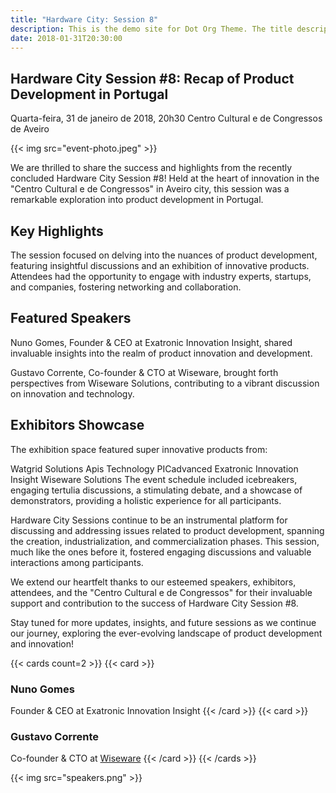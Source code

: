 ```yaml
---
title: "Hardware City: Session 8"
description: This is the demo site for Dot Org Theme. The title description and images front matter is required for meta og content.
date: 2018-01-31T20:30:00
---
```


## Hardware City Session #8: Recap of Product Development in Portugal

Quarta-feira, 31 de janeiro de 2018, 20h30
Centro Cultural e de Congressos de Aveiro

{{< img src="event-photo.jpeg" >}}

We are thrilled to share the success and highlights from the recently concluded Hardware City Session #8! Held at the heart of innovation in the "Centro Cultural e de Congressos" in Aveiro city, this session was a remarkable exploration into product development in Portugal.

## Key Highlights

The session focused on delving into the nuances of product development, featuring insightful discussions and an exhibition of innovative products. Attendees had the opportunity to engage with industry experts, startups, and companies, fostering networking and collaboration.

## Featured Speakers

Nuno Gomes, Founder & CEO at Exatronic Innovation Insight, shared invaluable insights into the realm of product innovation and development.

Gustavo Corrente, Co-founder & CTO at Wiseware, brought forth perspectives from Wiseware Solutions, contributing to a vibrant discussion on innovation and technology.

## Exhibitors Showcase

The exhibition space featured super innovative products from:

Watgrid Solutions
Apis Technology
PICadvanced
Exatronic Innovation Insight
Wiseware Solutions
The event schedule included icebreakers, engaging tertulia discussions, a stimulating debate, and a showcase of demonstrators, providing a holistic experience for all participants.

Hardware City Sessions continue to be an instrumental platform for discussing and addressing issues related to product development, spanning the creation, industrialization, and commercialization phases. This session, much like the ones before it, fostered engaging discussions and valuable interactions among participants.

We extend our heartfelt thanks to our esteemed speakers, exhibitors, attendees, and the "Centro Cultural e de Congressos" for their invaluable support and contribution to the success of Hardware City Session #8.

Stay tuned for more updates, insights, and future sessions as we continue our journey, exploring the ever-evolving landscape of product development and innovation!

{{< cards count=2 >}}
{{< card >}}
### Nuno Gomes
Founder & CEO at Exatronic Innovation Insight
{{< /card >}}
{{< card >}}
### Gustavo Corrente
Co-founder & CTO at [Wiseware](http://wisewaresolutions.com/)
{{< /card >}}
{{< /cards >}}

{{< img src="speakers.png" >}}
